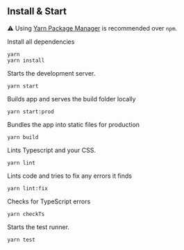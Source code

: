 ## Install & Start

⚠️ Using [Yarn Package Manager](https://yarnpkg.com) is recommended over `npm`.

Install all dependencies
```shell
yarn
yarn install
```

Starts the development server.
```shell
yarn start
```

Builds app and serves the build folder locally
```shell
yarn start:prod
```

Bundles the app into static files for production
```shell
yarn build
```

Lints Typescript and your CSS.
```shell
yarn lint
```

Lints code and tries to fix any errors it finds
```shell
yarn lint:fix
```

Checks for TypeScript errors
```shell
yarn checkTs
```

Starts the test runner.
```shell
yarn test
```

